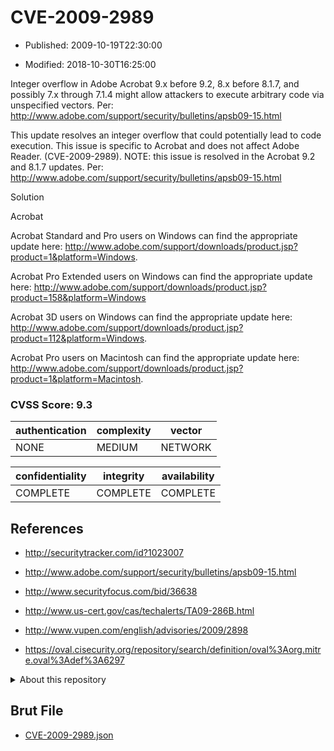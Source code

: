 # CVE-2009-2989

- Published: 2009-10-19T22:30:00

- Modified: 2018-10-30T16:25:00

Integer overflow in Adobe Acrobat 9.x before 9.2, 8.x before 8.1.7, and possibly 7.x through 7.1.4 might allow attackers to execute arbitrary code via unspecified vectors. Per: http://www.adobe.com/support/security/bulletins/apsb09-15.html

This update resolves an integer overflow that could potentially lead to code execution. This issue is specific to Acrobat and does not affect Adobe Reader. (CVE-2009-2989).
NOTE: this issue is resolved in the Acrobat 9.2 and 8.1.7 updates. Per: http://www.adobe.com/support/security/bulletins/apsb09-15.html

Solution

Acrobat

Acrobat Standard and Pro users on Windows can find the appropriate update here:
http://www.adobe.com/support/downloads/product.jsp?product=1&platform=Windows.

Acrobat Pro Extended users on Windows can find the appropriate update here: http://www.adobe.com/support/downloads/product.jsp?product=158&platform=Windows

Acrobat 3D users on Windows can find the appropriate update here:
http://www.adobe.com/support/downloads/product.jsp?product=112&platform=Windows.

Acrobat Pro users on Macintosh can find the appropriate update here:
http://www.adobe.com/support/downloads/product.jsp?product=1&platform=Macintosh.

### CVSS Score: **9.3**

| authentication | complexity | vector |
| --- | --- | --- |
| NONE | MEDIUM | NETWORK |

| confidentiality | integrity | availability |
| --- | --- | --- |
| COMPLETE | COMPLETE | COMPLETE |

## References

* http://securitytracker.com/id?1023007

* http://www.adobe.com/support/security/bulletins/apsb09-15.html

* http://www.securityfocus.com/bid/36638

* http://www.us-cert.gov/cas/techalerts/TA09-286B.html

* http://www.vupen.com/english/advisories/2009/2898

* https://oval.cisecurity.org/repository/search/definition/oval%3Aorg.mitre.oval%3Adef%3A6297

<details>
<summary>About this repository</summary> 

  This repository is part of the project [Live Hack CVE](https://github.com/Live-Hack-CVE). Main website can be found [www.live-hack.org](https://www.live-hack.org) 
  
  Made by [Sn0wAlice](https://github.com/Sn0wAlice) for the people that care about security and need to have a feed of the latest CVEs. Hope you enjoy it, don't forget to star the repo and follow me on [Twitter](https://twitter.com/Sn0wAlice) and [Github](https://github.com/Sn0wAlice). And that is my [personnal website](https://www.alice-snow.me/)

  - [Home Page](https://github.com/Live-Hack-CVE)
  - [Framework](https://github.com/Live-Hack-CVE/cve-framework)
  - [CVE database](https://github.com/Live-Hack-CVE/full_database)
  - [Changelog](https://github.com/Live-Hack-CVE/Changelog)
</details>

## Brut File

* [CVE-2009-2989.json](https://raw.githubusercontent.com/Live-Hack-CVE/full_database/main/cves/2009/CVE-2009-2989.json)

